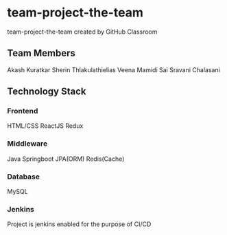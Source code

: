 # team-project-the-team
team-project-the-team created by GitHub Classroom

## Team Members
Akash Kuratkar
Sherin Thlakulathielias
Veena Mamidi
Sai Sravani Chalasani

## Technology Stack


### Frontend
HTML/CSS
ReactJS
Redux

### Middleware
Java
Springboot
JPA(ORM)
Redis(Cache)

### Database
MySQL

### Jenkins
Project is jenkins enabled for the purpose of CI/CD

